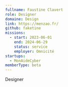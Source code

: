 ```yaml
---
fullname: Faustine Clavert
role: Designer
domaine: Design
link: https://menzao.fr/
github: faketine
missions:
  - start: 2023-06-01
    end: 2024-06-29
    status: service
    employer: Omnicité
startups:
  - MonAideCyber
memberType: beta
---
```


Designer
